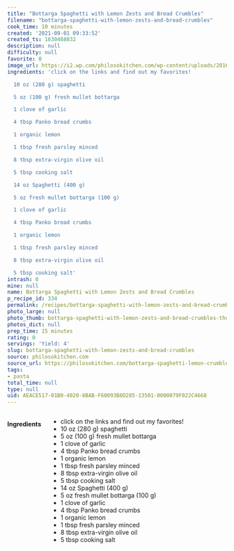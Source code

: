 ```yaml
---
title: "Bottarga Spaghetti with Lemon Zests and Bread Crumbles"
filename: "bottarga-spaghetti-with-lemon-zests-and-bread-crumbles"
cook_time: 10 minutes
created: '2021-09-01 09:33:52'
created_ts: 1630488832
description: null
difficulty: null
favorite: 0
image_url: https://i2.wp.com/philosokitchen.com/wp-content/uploads/2016/12/spaghetti-bottarga-final-1-683x1024.jpg
ingredients: 'click on the links and find out my favorites!

  10 oz (280 g) spaghetti

  5 oz (100 g) fresh mullet bottarga

  1 clove of garlic

  4 tbsp Panko bread crumbs

  1 organic lemon

  1 tbsp fresh parsley minced

  8 tbsp extra-virgin olive oil

  5 tbsp cooking salt

  14 oz Spaghetti (400 g)

  5 oz fresh mullet bottarga (100 g)

  1 clove of garlic

  4 tbsp Panko bread crumbs

  1 organic lemon

  1 tbsp fresh parsley minced

  8 tbsp extra-virgin olive oil

  5 tbsp cooking salt'
intrash: 0
mine: null
name: Bottarga Spaghetti with Lemon Zests and Bread Crumbles
p_recipe_id: 334
permalink: /recipes/bottarga-spaghetti-with-lemon-zests-and-bread-crumbles
photo_large: null
photo_thumb: bottarga-spaghetti-with-lemon-zests-and-bread-crumbles-thumb.jpg
photos_dict: null
prep_time: 15 minutes
rating: 0
servings: 'Yield: 4'
slug: bottarga-spaghetti-with-lemon-zests-and-bread-crumbles
source: philosokitchen.com
source_url: https://philosokitchen.com/bottarga-spaghetti-lemon-crumbles/
tags:
- pasta
total_time: null
type: null
uid: AEACE517-01B0-4020-8BAB-F60093B8D285-13501-0000079F022C4668
---
```

<div class="large-8 medium-7 columns" id="writeup">	</div><!-- #writeup -->
</div><!-- #row-one -->
<div class="row" id="row-two">	<div class="medium-4 small-5 columns" id="ingredients"><h4>Ingredients</h4><div class="box box-ingredients content"><ul>
<li>click on the links and find out my favorites!</li>
<li>10 oz (280 g) spaghetti</li>
<li>5 oz (100 g) fresh mullet bottarga</li>
<li>1 clove of garlic</li>
<li>4 tbsp Panko bread crumbs</li>
<li>1 organic lemon</li>
<li>1 tbsp fresh parsley minced</li>
<li>8 tbsp extra-virgin olive oil</li>
<li>5 tbsp cooking salt</li>
<li>14 oz Spaghetti (400 g)</li>
<li>5 oz fresh mullet bottarga (100 g)</li>
<li>1 clove of garlic</li>
<li>4 tbsp Panko bread crumbs</li>
<li>1 organic lemon</li>
<li>1 tbsp fresh parsley minced</li>
<li>8 tbsp extra-virgin olive oil</li>
<li>5 tbsp cooking salt</li>
</ul>
</div>	</div>	<div class="medium-6 small-7 columns" id="directions">	</div>